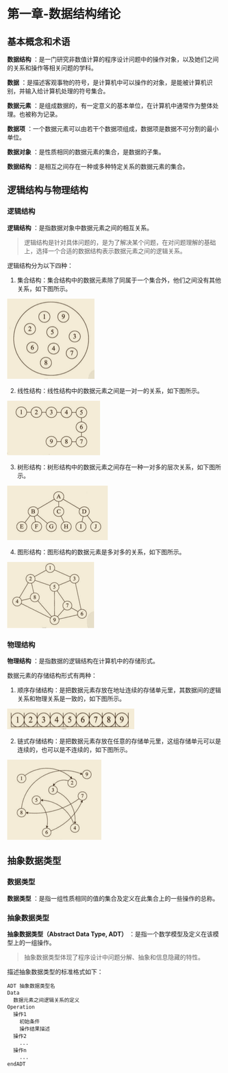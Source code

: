 # 第一章-数据结构绪论

## 基本概念和术语

**数据结构** ：是一门研究非数值计算的程序设计问题中的操作对象，以及她们之间的关系和操作等相关问题的学科。

**数据** ：是描述客观事物的符号，是计算机中可以操作的对象，是能被计算机识别，并输入给计算机处理的符号集合。

**数据元素** ：是组成数据的，有一定意义的基本单位，在计算机中通常作为整体处理。也被称为记录。

**数据项** ：一个数据元素可以由若干个数据项组成，数据项是数据不可分割的最小单位。

**数据对象** ：是性质相同的数据元素的集合，是数据的子集。

**数据结构** ：是相互之间存在一种或多种特定关系的数据元素的集合。

## 逻辑结构与物理结构

### 逻辑结构

**逻辑结构** ：是指数据对象中数据元素之间的相互关系。

> 逻辑结构是针对具体问题的，是为了解决某个问题，在对问题理解的基础上，选择一个合适的数据结构表示数据元素之间的逻辑关系。

逻辑结构分为以下四种：

1. 集合结构：集合结构中的数据元素除了同属于一个集合外，他们之间没有其他关系，如下图所示。

![集合结构](https://github.com/logan70/Data-Structures-and-Algorithms/blob/master/%E5%A4%A7%E8%AF%9D%E6%95%B0%E6%8D%AE%E7%BB%93%E6%9E%84/%E7%AC%AC%E4%B8%80%E7%AB%A0-%E6%95%B0%E6%8D%AE%E7%BB%93%E6%9E%84%E7%BB%AA%E8%AE%BA/images/1-collection.png?raw=true)

2. 线性结构：线性结构中的数据元素之间是一对一的关系，如下图所示。

![线性结构](https://github.com/logan70/Data-Structures-and-Algorithms/blob/master/%E5%A4%A7%E8%AF%9D%E6%95%B0%E6%8D%AE%E7%BB%93%E6%9E%84/%E7%AC%AC%E4%B8%80%E7%AB%A0-%E6%95%B0%E6%8D%AE%E7%BB%93%E6%9E%84%E7%BB%AA%E8%AE%BA/images/2-linear.png?raw=true)

3. 树形结构：树形结构中的数据元素之间存在一种一对多的层次关系，如下图所示。

![树形结构](https://github.com/logan70/Data-Structures-and-Algorithms/blob/master/%E5%A4%A7%E8%AF%9D%E6%95%B0%E6%8D%AE%E7%BB%93%E6%9E%84/%E7%AC%AC%E4%B8%80%E7%AB%A0-%E6%95%B0%E6%8D%AE%E7%BB%93%E6%9E%84%E7%BB%AA%E8%AE%BA/images/3-tree.png?raw=true)

4. 图形结构：图形结构的数据元素是多对多的关系，如下图所示。

![图形结构](https://github.com/logan70/Data-Structures-and-Algorithms/blob/master/%E5%A4%A7%E8%AF%9D%E6%95%B0%E6%8D%AE%E7%BB%93%E6%9E%84/%E7%AC%AC%E4%B8%80%E7%AB%A0-%E6%95%B0%E6%8D%AE%E7%BB%93%E6%9E%84%E7%BB%AA%E8%AE%BA/images/4-graph.png?raw=true)

### 物理结构

**物理结构** ：是指数据的逻辑结构在计算机中的存储形式。

数据元素的存储结构形式有两种：

1. 顺序存储结构：是把数据元素存放在地址连续的存储单元里，其数据间的逻辑关系和物理关系是一致的，如下图所示。

![顺序存储结构](https://github.com/logan70/Data-Structures-and-Algorithms/blob/master/%E5%A4%A7%E8%AF%9D%E6%95%B0%E6%8D%AE%E7%BB%93%E6%9E%84/%E7%AC%AC%E4%B8%80%E7%AB%A0-%E6%95%B0%E6%8D%AE%E7%BB%93%E6%9E%84%E7%BB%AA%E8%AE%BA/images/5-sequent.png?raw=true)

2. 链式存储结构：是把数据元素存放在任意的存储单元里，这组存储单元可以是连续的，也可以是不连续的，如下图所示。

![链式存储结构](https://github.com/logan70/Data-Structures-and-Algorithms/blob/master/%E5%A4%A7%E8%AF%9D%E6%95%B0%E6%8D%AE%E7%BB%93%E6%9E%84/%E7%AC%AC%E4%B8%80%E7%AB%A0-%E6%95%B0%E6%8D%AE%E7%BB%93%E6%9E%84%E7%BB%AA%E8%AE%BA/images/6-chain.png?raw=true)

## 抽象数据类型

### 数据类型

**数据类型** ：是指一组性质相同的值的集合及定义在此集合上的一些操作的总称。

### 抽象数据类型

**抽象数据类型（Abstract Data Type, ADT）** ：是指一个数学模型及定义在该模型上的一组操作。

> 抽象数据类型体现了程序设计中问题分解、抽象和信息隐藏的特性。

描述抽象数据类型的标准格式如下：

```
ADT 抽象数据类型名
Data
  数据元素之间逻辑关系的定义
Operation
  操作1
    初始条件
    操作结果描述
  操作2
    ...
  操作n
    ...
endADT
```

